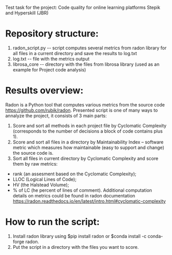 Test task for the project: Code quality for online learning platforms Stepik and Hyperskill (JBR)

# Repository structure:
1. radon_script.py -- script computes several metrics from radon library for all files in a current directory and save the results to log.txt
2. log.txt -- file with the metrics output 
3. librosa_core -- directory with the files from librosa library (used as an example for Project code analysis)
 
# Results overview:
Radon is a Python tool that computes various metrics from the source code https://github.com/rubik/radon. 
Presented script is one of many ways to annalyze the project, it consists of 3 main parts:
 1. Score and sort all methods in each project file by Cyclomatic Complexity (corresponds to the number of decisions a block of code contains plus 1).
 2. Score and sort all files in a directory by Maintainability Index – software metric which measures how maintainable (easy to support and change) the source code  is.
 3. Sort all files in current directory by Cyclomatic Complexity and score them by raw metrics: 
  - rank (an assesment based on the Cyclomatic Complexity);
  - LLOC (Logical Lines of Code);
  - HV (the Halstead Volume);
  - % of LC (he percent of lines of comment).
Additional computation details on metrics could be found in radon documentation https://radon.readthedocs.io/en/latest/intro.html#cyclomatic-complexity

# How to run the script:
1. Install radon library using
$pip install radon or $conda install -c conda-forge radon.
3. Put the script in a directory with the files you want to score.

